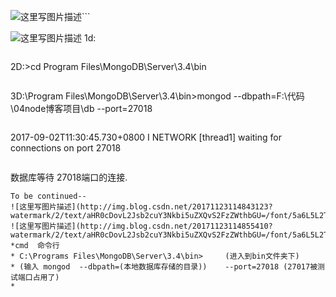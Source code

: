 

![这里写图片描述](https://gss0.baidu.com/-Po3dSag_xI4khGko9WTAnF6hhy/zhidao/pic/item/30adcbef76094b3637ecfa76a5cc7cd98d109d2b.jpg)```

![这里写图片描述](https://gss0.baidu.com/-fo3dSag_xI4khGko9WTAnF6hhy/zhidao/pic/item/55e736d12f2eb93815debc5bd7628535e4dd6fec.jpg)
1d:
```

```
2D:\>cd Program Files\MongoDB\Server\3.4\bin
```

```
3D:\Program Files\MongoDB\Server\3.4\bin>mongod --dbpath=F:\代码\04node博客项目\db --port=27018
```

```
2017-09-02T11:30:45.730+0800 I NETWORK  [thread1] waiting for connections on port 27018
```

```
数据库等待   27018端口的连接.
```
To be continued--
![这里写图片描述](http://img.blog.csdn.net/20171123114843123?watermark/2/text/aHR0cDovL2Jsb2cuY3Nkbi5uZXQvS2FzZWthbGU=/font/5a6L5L2T/fontsize/400/fill/I0JBQkFCMA==/dissolve/70/gravity/SouthEast)
![这里写图片描述](http://img.blog.csdn.net/20171123114855410?watermark/2/text/aHR0cDovL2Jsb2cuY3Nkbi5uZXQvS2FzZWthbGU=/font/5a6L5L2T/fontsize/400/fill/I0JBQkFCMA==/dissolve/70/gravity/SouthEast)
*cmd  命令行
* C:\Programs Files\MongoDB\Server\3.4\bin>     (进入到bin文件夹下)
* (输入 mongod  --dbpath=(本地数据库存储的目录))    --port=27018 (27017被测试端口占用了)
*  

```
